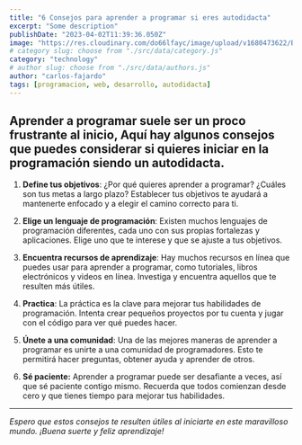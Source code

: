 ```yaml
---
title: "6 Consejos para aprender a programar si eres autodidacta"
excerpt: "Some description"
publishDate: "2023-04-02T11:39:36.050Z"
image: "https://res.cloudinary.com/do66lfayc/image/upload/v1680473622/BlogUsp/6consejos_mdbqs3.jpg"
# category slug: choose from "./src/data/category.js"
category: "technology"
# author slug: choose from "./src/data/authors.js"
author: "carlos-fajardo"
tags: [programacion, web, desarrollo, autodidacta]
---
```


## **Aprender a programar suele ser un proco frustrante al inicio, Aquí hay algunos consejos que puedes considerar si quieres iniciar en la programación siendo un autodidacta.**

1. **Define tus objetivos**: ¿Por qué quieres aprender a programar? ¿Cuáles son tus metas a largo plazo? Establecer tus objetivos te ayudará a mantenerte enfocado y a elegir el camino correcto para ti.

2. **Elige un lenguaje de programación**: Existen muchos lenguajes de programación diferentes, cada uno con sus propias fortalezas y aplicaciones. Elige uno que te interese y que se ajuste a tus objetivos.

3. **Encuentra recursos de aprendizaje**: Hay muchos recursos en línea que puedes usar para aprender a programar, como tutoriales, libros electrónicos y videos en línea. Investiga y encuentra aquellos que te resulten más útiles.

4. **Practica**: La práctica es la clave para mejorar tus habilidades de programación. Intenta crear pequeños proyectos por tu cuenta y jugar con el código para ver qué puedes hacer.

5. **Únete a una comunidad**: Una de las mejores maneras de aprender a programar es unirte a una comunidad de programadores. Esto te permitirá hacer preguntas, obtener ayuda y aprender de otros.

6. **Sé paciente:** Aprender a programar puede ser desafiante a veces, así que sé paciente contigo mismo. Recuerda que todos comienzan desde cero y que tienes tiempo para mejorar tus habilidades.

------------



*Espero que estos consejos te resulten útiles al iniciarte en este maravilloso mundo. ¡Buena suerte y feliz aprendizaje!* 
